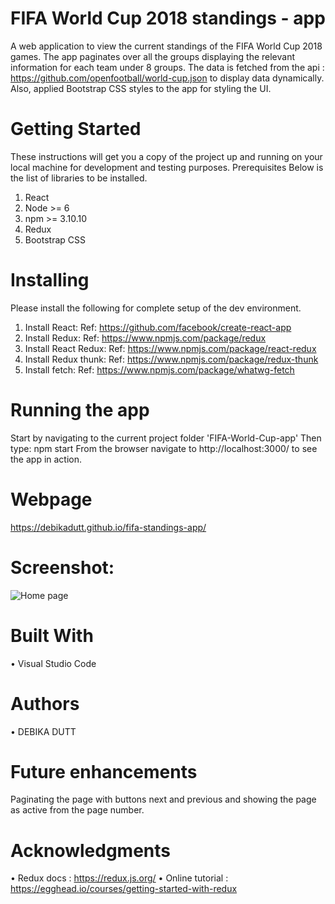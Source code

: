 # FIFA World Cup 2018 standings - app
A web application to view the current standings of the FIFA World Cup 2018 games. The app paginates over all the groups displaying the relevant information for each team under 8 groups. The data is fetched from the api : https://github.com/openfootball/world-cup.json to display data dynamically. Also, applied Bootstrap CSS styles to the app for styling the UI.

# Getting Started
These instructions will get you a copy of the project up and running on your local machine for development and testing purposes. 
Prerequisites
Below is the list of libraries to be installed.
1.	React
2.	Node >= 6
3.  npm >= 3.10.10
4.  Redux
5.  Bootstrap CSS

# Installing
Please install the following for complete setup of the dev environment.
1.	Install React: 
Ref: https://github.com/facebook/create-react-app
2.  Install Redux:
Ref: https://www.npmjs.com/package/redux
3.  Install React Redux:
Ref: https://www.npmjs.com/package/react-redux
4. Install Redux thunk:
Ref: https://www.npmjs.com/package/redux-thunk
5. Install fetch:
Ref: https://www.npmjs.com/package/whatwg-fetch

# Running the app
Start by navigating to the current project folder 'FIFA-World-Cup-app'
Then type:
npm start
From the browser navigate to http://localhost:3000/ to see the app in action.

# Webpage
https://debikadutt.github.io/fifa-standings-app/

# Screenshot: 
![Home page](https://github.com/debikadutt/fifa-standings-app/blob/master/src/fifa-2018.JPG)

# Built With
•	Visual Studio Code

# Authors
•	DEBIKA DUTT

# Future enhancements
Paginating the page with buttons next and previous and showing the page as active from the page number.

# Acknowledgments
•	Redux docs : https://redux.js.org/ 
•	Online tutorial : https://egghead.io/courses/getting-started-with-redux
